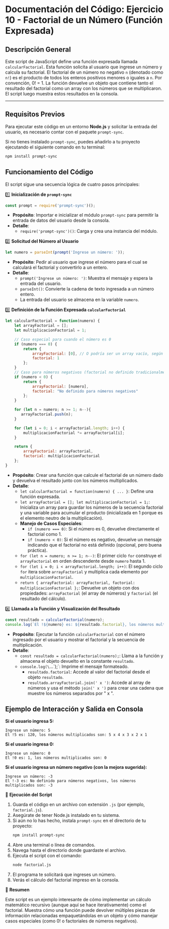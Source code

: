 # Documentación del Código: Ejercicio 10 - Factorial de un Número (Función Expresada)

## Descripción General

Este script de JavaScript define una función expresada llamada `calcularFactorial`. Esta función solicita al usuario que ingrese un número y calcula su factorial. El factorial de un número no negativo `n` (denotado como `n!`) es el producto de todos los enteros positivos menores o iguales a `n`. Por convención, 0! = 1. La función devuelve un objeto que contiene tanto el resultado del factorial como un array con los números que se multiplicaron. El script luego muestra estos resultados en la consola.

---

## Requisitos Previos

Para ejecutar este código en un entorno **Node.js** y solicitar la entrada del usuario, es necesario contar con el paquete `prompt-sync`.

Si no tienes instalado `prompt-sync`, puedes añadirlo a tu proyecto ejecutando el siguiente comando en tu terminal:

```bash
npm install prompt-sync
```

## Funcionamiento del Código

El script sigue una secuencia lógica de cuatro pasos principales:

1️⃣ **Inicialización de `prompt-sync`**

```js
const prompt = require('prompt-sync')();
```

*   **Propósito**: Importar e inicializar el módulo `prompt-sync` para permitir la entrada de datos del usuario desde la consola.
*   **Detalle**:
    *   `require('prompt-sync')()`: Carga y crea una instancia del módulo.

2️⃣ **Solicitud del Número al Usuario**

```js
let numero = parseInt(prompt('Ingrese un número: '));
```

*   **Propósito**: Pedir al usuario que ingrese el número para el cual se calculará el factorial y convertirlo a un entero.
*   **Detalle**:
    *   `prompt('Ingrese un número: ')`: Muestra el mensaje y espera la entrada del usuario.
    *   `parseInt()`: Convierte la cadena de texto ingresada a un número entero.
    *   La entrada del usuario se almacena en la variable `numero`.

3️⃣ **Definición de la Función Expresada `calcularFactorial`**

```js
let calcularFactorial = function(numero) {
    let arrayFactorial = [];
    let multiplicacionFactorial = 1;

    // Caso especial para cuando el número es 0
    if (numero === 0) {
        return {
            arrayFactorial: [0], // O podría ser un array vacío, según preferencia
            factorial: 1
        };
    }
    // Caso para números negativos (factorial no definido tradicionalmente)
    if (numero < 0) {
        return {
            arrayFactorial: [numero],
            factorial: "No definido para números negativos"
        };
    }

    for (let n = numero; n >= 1; n--){
       arrayFactorial.push(n);
    }

    for (let i = 0; i < arrayFactorial.length; i++) {
        multiplicacionFactorial *= arrayFactorial[i];
    }

    return {
        arrayFactorial: arrayFactorial,
        factorial: multiplicacionFactorial
    };
}
```

*   **Propósito**: Crear una función que calcule el factorial de un número dado y devuelva el resultado junto con los números multiplicados.
*   **Detalle**:
    *   `let calcularFactorial = function(numero) { ... }`: Define una función expresada.
    *   `let arrayFactorial = []; let multiplicacionFactorial = 1;`: Inicializa un array para guardar los números de la secuencia factorial y una variable para acumular el producto (inicializada en 1 porque es el elemento neutro de la multiplicación).
    *   **Manejo de Casos Especiales**:
        *   `if (numero === 0)`: Si el número es 0, devuelve directamente el factorial como 1.
        *   `if (numero < 0)`: Si el número es negativo, devuelve un mensaje indicando que el factorial no está definido (opcional, pero buena práctica).
    *   `for (let n = numero; n >= 1; n--)`: El primer ciclo `for` construye el `arrayFactorial` en orden descendente desde `numero` hasta 1.
    *   `for (let i = 0; i < arrayFactorial.length; i++)`: El segundo ciclo `for` itera sobre `arrayFactorial` y multiplica cada elemento por `multiplicacionFactorial`.
    *   `return { arrayFactorial: arrayFactorial, factorial: multiplicacionFactorial };`: Devuelve un objeto con dos propiedades: `arrayFactorial` (el array de números) y `factorial` (el resultado del cálculo).

4️⃣ **Llamada a la Función y Visualización del Resultado**

```js
const resultado = calcularFactorial(numero);
console.log(`El !${numero} es: ${resultado.factorial}, los números multiplicados son: ${resultado.arrayFactorial.join(' x ')}`);
```

*   **Propósito**: Ejecutar la función `calcularFactorial` con el número ingresado por el usuario y mostrar el factorial y la secuencia de multiplicación.
*   **Detalle**:
    *   `const resultado = calcularFactorial(numero);`: Llama a la función y almacena el objeto devuelto en la constante `resultado`.
    *   `console.log(\`...\`);`: Imprime el mensaje formateado.
        *   `resultado.factorial`: Accede al valor del factorial desde el objeto `resultado`.
        *   `resultado.arrayFactorial.join(' x ')`: Accede al array de números y usa el método `join(' x ')` para crear una cadena que muestre los números separados por " x ".

## Ejemplo de Interacción y Salida en Consola

**Si el usuario ingresa 5:**
```
Ingrese un número: 5
El !5 es: 120, los números multiplicados son: 5 x 4 x 3 x 2 x 1
```

**Si el usuario ingresa 0:**
```
Ingrese un número: 0
El !0 es: 1, los números multiplicados son: 0
```

**Si el usuario ingresa un número negativo (con la mejora sugerida):**
```
Ingrese un número: -3
El !-3 es: No definido para números negativos, los números multiplicados son: -3
```

🚀 **Ejecución del Script**

1.  Guarda el código en un archivo con extensión `.js` (por ejemplo, `factorial.js`).
2.  Asegúrate de tener Node.js instalado en tu sistema.
3.  Si aún no lo has hecho, instala `prompt-sync` en el directorio de tu proyecto:
    ```bash
    npm install prompt-sync
    ```
4.  Abre una terminal o línea de comandos.
5.  Navega hasta el directorio donde guardaste el archivo.
6.  Ejecuta el script con el comando:
    ```bash
    node factorial.js
    ```
7.  El programa te solicitará que ingreses un número.
8.  Verás el cálculo del factorial impreso en la consola.

🏁 **Resumen**

Este script es un ejemplo interesante de cómo implementar un cálculo matemático recursivo (aunque aquí se hace iterativamente) como el factorial. Muestra cómo una función puede devolver múltiples piezas de información relacionadas empaquetándolas en un objeto y cómo manejar casos especiales (como 0! o factoriales de números negativos).